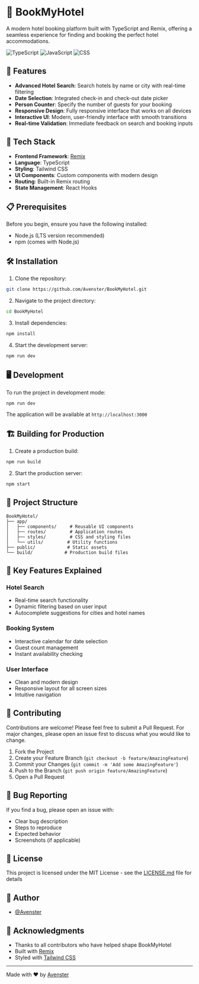 

# 🏨 BookMyHotel

A modern hotel booking platform built with TypeScript and Remix, offering a seamless experience for finding and booking the perfect hotel accommodations.

![TypeScript](https://img.shields.io/badge/TypeScript-96.4%25-blue)
![JavaScript](https://img.shields.io/badge/JavaScript-3.2%25-yellow)
![CSS](https://img.shields.io/badge/CSS-0.4%25-purple)

## 🌟 Features

- **Advanced Hotel Search**: Search hotels by name or city with real-time filtering
- **Date Selection**: Integrated check-in and check-out date picker
- **Person Counter**: Specify the number of guests for your booking
- **Responsive Design**: Fully responsive interface that works on all devices
- **Interactive UI**: Modern, user-friendly interface with smooth transitions
- **Real-time Validation**: Immediate feedback on search and booking inputs

## 🚀 Tech Stack

- **Frontend Framework**: [Remix](https://remix.run/)
- **Language**: TypeScript
- **Styling**: Tailwind CSS
- **UI Components**: Custom components with modern design
- **Routing**: Built-in Remix routing
- **State Management**: React Hooks

## 📋 Prerequisites

Before you begin, ensure you have the following installed:
- Node.js (LTS version recommended)
- npm (comes with Node.js)

## 🛠️ Installation

1. Clone the repository:
```bash
git clone https://github.com/Avenster/BookMyHotel.git
```

2. Navigate to the project directory:
```bash
cd BookMyHotel
```

3. Install dependencies:
```bash
npm install
```

4. Start the development server:
```bash
npm run dev
```

## 🖥️ Development

To run the project in development mode:

```bash
npm run dev
```

The application will be available at `http://localhost:3000`

## 🏗️ Building for Production

1. Create a production build:
```bash
npm run build
```

2. Start the production server:
```bash
npm start
```

## 📁 Project Structure

```
BookMyHotel/
├── app/
│   ├── components/     # Reusable UI components
│   ├── routes/         # Application routes
│   ├── styles/         # CSS and styling files
│   └── utils/         # Utility functions
├── public/            # Static assets
└── build/            # Production build files
```

## 🔑 Key Features Explained

### Hotel Search
- Real-time search functionality
- Dynamic filtering based on user input
- Autocomplete suggestions for cities and hotel names

### Booking System
- Interactive calendar for date selection
- Guest count management
- Instant availability checking

### User Interface
- Clean and modern design
- Responsive layout for all screen sizes
- Intuitive navigation

## 🤝 Contributing

Contributions are welcome! Please feel free to submit a Pull Request. For major changes, please open an issue first to discuss what you would like to change.

1. Fork the Project
2. Create your Feature Branch (`git checkout -b feature/AmazingFeature`)
3. Commit your Changes (`git commit -m 'Add some AmazingFeature'`)
4. Push to the Branch (`git push origin feature/AmazingFeature`)
5. Open a Pull Request

## 🐛 Bug Reporting

If you find a bug, please open an issue with:
- Clear bug description
- Steps to reproduce
- Expected behavior
- Screenshots (if applicable)

## 📜 License

This project is licensed under the MIT License - see the [LICENSE.md](LICENSE.md) file for details

## 👥 Author

- [@Avenster](https://github.com/Avenster)

## 🙏 Acknowledgments

- Thanks to all contributors who have helped shape BookMyHotel
- Built with [Remix](https://remix.run/)
- Styled with [Tailwind CSS](https://tailwindcss.com/)

---

Made with ❤️ by [Avenster](https://github.com/Avenster)
